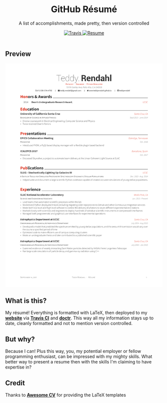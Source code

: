 <h1 align="center">
<br />
GitHub Résumé
</h1>

<p align="center">
  A list of accomplishments, made pretty, then version controlled
</p>


<div align="center">
  <a href="https://travis-ci.org/teddyrendahl/resume.svg?branch=master">
    <img alt="Travis" src="https://travis-ci.org/teddyrendahl/resume.svg?branch=master" />
  </a>
  <a href="https://raw.githubusercontent.com/teddyrendahl/resume/master/resume/resume.pdf">
    <img alt="Resume" src="https://img.shields.io/badge/resume-pdf-green.svg" />
  </a>
</div>
<br />

## <a name="preview"></a>Preview
[![Résumé](https://raw.githubusercontent.com/teddyrendahl/resume/master/resume/resume.png)](https://raw.githubusercontent.com/teddyrendahl/resume/master/resume/resume.pdf)

## What is this?
My résumé! Everything is formatted with LaTeX, then deployed to my [**website**](teddyrendahl.github.io)
via [**Travis CI**](travis-ci.org) and [**doctr**](github.com/drdoctr/doctr). This way all my information 
stays up to date, cleanly formatted and not to mention version controlled.

## But why?
Because I can! Plus this way, you, my potential employer or fellow programming enthusiast, can be impressed 
with my mighty skills. What better way to present a resume then with the skills I'm claiming to have expertise 
in?

## Credit
Thanks to [**Awesome CV**](https://github.com/posquit0/Awesome-CV) for providing the LaTeX templates
